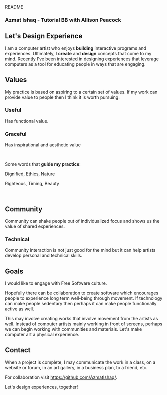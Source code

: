 README

### Azmat Ishaq - Tutorial BB with Allison Peacock

## Let's Design Experience 

I am a computer artist who enjoys **building** interactive programs and experiences. Ultimately, I **create** and **design** concepts that come to my mind. Recently I've been interested in designing experiences that leverage computers as a tool for educating people in ways that are engaging.

## Values 

My practice is based on aspiring to a certain set of values. If my work can provide value to people then I think it is worth pursuing.

### Useful

Has functional value.  

### Graceful

Has inspirational and aesthetic value 

</br>

Some words that **guide my practice**:

Dignified,    Ethics,    Nature

Righteous,    Timing,    Beauty

</br>

## Community

Community can shake people out of individualized focus and shows us the value of shared experiences.

### Technical

Community interaction is not just good for the mind but it can help artists develop personal and technical skills.

## Goals

I would like to engage with Free Software culture.  

Hopefully there can be collaboration to create software which encourages people to experience long term well-being through movement. If technology can make people sedentary then perhaps it can make people functionally active as well.

This may involve creating works that involve movement from the artists as well. Instead of computer artists mainly working in front of screens, perhaps we can begin working with communities and materials. Let's make computer art a physical experience.

## Contact

When a project is complete, I may communicate the work in a class, on a website or forum, in an art gallery, in a business plan, to a friend, etc.

For collaboration visit https://github.com/AzmatIshaq/.

Let's design experiences, together! 



